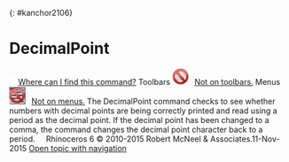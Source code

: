 ---
---

{: #kanchor2106}
# DecimalPoint
 [![images/transparent.gif](images/transparent.gif)Where can I find this command?](javascript:void(0);) Toolbars
![images/-no-toolbar-button.png](images/-no-toolbar-button.png) [Not on toolbars.](toolbarwhattodo.html) 
Menus
![images/-no-menu-item.png](images/-no-menu-item.png) [Not on menus.](menuwhattodo.html) 
The DecimalPoint command checks to see whether numbers with decimal points are being correctly printed and read using a period as the decimal point. If the decimal point has been changed to a comma, the command changes the decimal point character back to a period.
&#160;
&#160;
Rhinoceros 6 © 2010-2015 Robert McNeel &amp; Associates.11-Nov-2015
 [Open topic with navigation](decimalpoint.html) 

